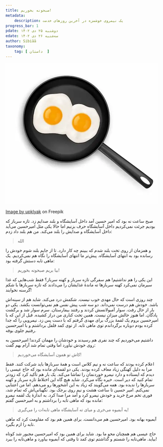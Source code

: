 ```yaml
---
title: صبحونه بخوریم!
metadata:
    description: یک نیمروی خوشمزه در آخرین روزهای خدمت
progress_bar: 1
pdate: دو‌شنبه ۲۵ دی ۱۴۰۲
edate: سه‌شنبه ۲۶ دی ۱۴۰۲    
author: Sibiāā
taxonomy:
    tag: [ داستان  ]
---
```

![ نیمرو ](fried-eggs-frying-pan.webp?classes=center)
<div class="align-center">
<a href="https://www.freepik.com/free-vector/fried-eggs-frying-pan-top-view-isolated_9396083.htm#query=Fried%20egg&position=9&from_view=search&track=ais&uuid=527d51f4-5c41-424f-92de-db202e428908">Image by upklyak</a> on Freepik
</div>

صبح ساعت نه بود که امیر حسین آمد داخل آسایشگاه و بلند صدایم زد. تازه سرباز که بودیم جرئت نمی‌کردیم داخل آسایشگاه حرف بزنیم اما حالا یکی مثل امیرحسین می‌آید داخل آسایشگاه و صدایش را بلند می‌کند. من هم بلند داد زدم:

> الله

و همزمان از روی تخت بلند شدم که ببینم چه کار دارد. تا از جایم بلند شوم خودش را رسانده بود به انتهای آسایشگاه. پبش‌تر ما  انتهای آسایشگاه را نگاه هم نمی‌کردیم. یک ماهی تابه دستش گرفته بود:

> بیا بریم صبحونه بخوریم!

این یکی را هم نداشتیم! هم سفرگی تازه سرباز و کهنه سرباز؟ فقط شب‌هایی که غذا سیرمان نمی‌کرد کهنه سربازها ته ماندهٔ غذایشان را می‌دادند که تازه سربازها با شکم گرسنه نخوابند!

چند روزی است که حال مهدی خوب نیست. شکمش درد می‌کند. شاید هم از سینه‌اش باشد. خودش هم درست نمی‌داند. دو سه شب پیش نفس هم نمی‌توانست بکشد. یکی دو بار از حال رفت. سوار آمبولانسش کردند و رفتند بیمارستان. سرم سوار شد و برگشت پادگان. اما هنوز حالش میزان نیست. همین تخت کناری من دراز کشیده. قبل از این که با امیرحسین بروم یک لقمهٔ بزرگ برای مهدی گرفتم که با دست پس زد. نیمرویی را که جدا کرده بودم دوباره برگرداندم توی ماهی تابه. از توی کمد فلفل برداشتم و با امیرحسین رفتیم جلوی بوفه. 

داشتیم می‌خوردیم که چند نفری هم رسیدند و خودشان را مهمان کردند! امیرحسین به روی خودش نیاورد اما وقتی تمام شد آرام بهم گفت:

> کاش تو همون آسایشگاه می‌خوردیم!

اعلام کرده بودند که ساعت نه و نیم کلاس است و همهٔ سربازها باید شرکت کنند. فقط مرا به دلیل کهنگی زیاد معاف کرده بودند. یکی دو لقمه‌ای مانده بود که حاج عیسی را دیدم که ایستاده و دارد نیمرو خوردنمان را تماشا می‌کند. یک بار هم تأکید کرد که زودتر تمام کنید که دیر است. خیره نگاه می‌کرد. شاید هیچ گاه این اختلاط تازه سرباز و کهنه سربازها را ندیده بود. همه می‌گویند که زیاد به این آشخورها رو می‌دهم. اما من اعتنایی نمی‌کنم. امیر حسین تا ساعت هشت و نیم روی برجک بود. نگهبانی‌اش که تمام شد، فوری تخم مرغ خرید و خودش نیمرو کرد و آمد مرا صدا کرد. به اندازهٔ یک لقمه نیمرو مانده بود که ماهی تابه را برداشتم و به امیرحسین گفتم:

> یه آبمیوه می‌خری و میای ته آسایشگاه ماهی تابه‌ات را می‌گیری!

آبمیوه بهانه بود. امیرحسین هم می‌دانست. برای همین هم بود که مقاومت کرد که ماهی تابه را ازم بگیرد. 

حاج عیسی هم همچنان محو ما بود. شاید برای همین بود که امیرحسین مجبور شد کوتاه بیاید. ماهی‌تابه را شستم و گذاشتم توی کمد تا وقتی که آبمیوه بیاورد و ماهی‌تابه را ببرد!
